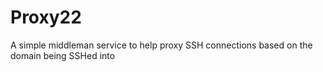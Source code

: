 # Proxy22
A simple middleman service to help proxy SSH connections based on the domain being SSHed into
